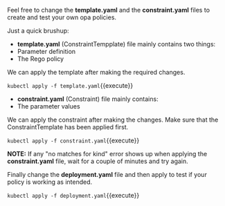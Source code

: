 Feel free to change the **template.yaml** and the **constraint.yaml** files to create and test your own opa policies.

Just a quick brushup:

- **template.yaml** (ConstraintTempplate) file mainly contains two things:
 - Parameter definition
 - The Rego policy

We can apply the template after making the required changes. 

`kubectl apply -f template.yaml`{{execute}}

- **constraint.yaml** (Constraint) file mainly contains:
 - The parameter values

We can apply the constraint after making the changes. Make sure that the ConstraintTemplate has been applied first.

`kubectl apply -f constraint.yaml`{{execute}}

**NOTE:** If any "no matches for kind" error shows up when applying the **constraint.yaml** file, wait for a couple of minutes and try again.

Finally change the **deployment.yaml** file and then apply to test if your policy is working as intended.

`kubectl apply -f deployment.yaml`{{execute}}
